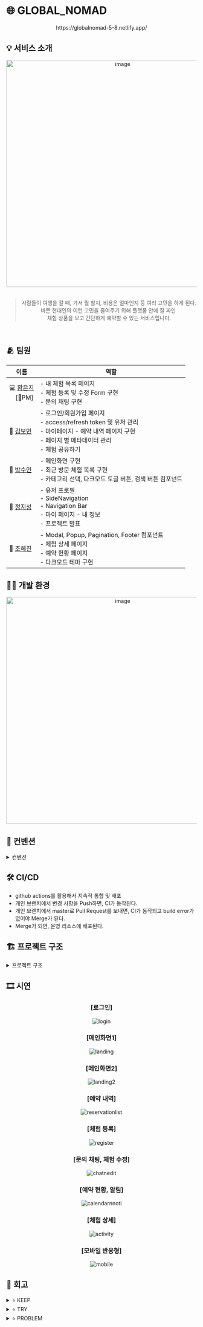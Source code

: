 # 🌐 GLOBAL_NOMAD
<div align="center">
https://globalnomad-5-8.netlify.app/
</div>

## 💡 서비스 소개
<div align="center">
<img src="https://github.com/user-attachments/assets/55a9c18b-0f8a-4012-bfca-914a4c2f86db" alt="image" width="600"/>
  <br>  <br>

> 사람들이 여행을 갈 때, 가서 뭘 할지, 비용은 얼마인지 등 여러 고민을 하게 된다. <br>
바쁜 현대인의 이런 고민을 줄여주기 위해 플랫폼 안에 잘 짜인 <br>체험 상품을 보고 간단하게 예약할 수 있는 서비스입니다.
<br>
</div>

## 🫂 팀원
<div align="center">
  
| 이름       | 역할                                                                                                                                             |
|------------|--------------------------------------------------------------------------------------------------------------------------------------------------|
| 💻 [황은지](https://github.com/eunji-0623)<br>　[👑PM]| - 내 체험 목록 페이지<br>- 체험 등록 및 수정 Form 구현<br>- 문의 채팅 구현                                                                             |
| 🫠 [김보민](https://github.com/bomin0830)  | - 로그인/회원가입 페이지<br>- access/refresh token 및 유저 관리<br>- 마이페이지 - 예약 내역 페이지 구현<br>- 페이지 별 메타데이터 관리<br>- 체험 공유하기      |
| 👏 [박수민](https://github.com/ssumai-kr)  | - 메인화면 구현<br>- 최근 방문 체험 목록 구현<br>- 카테고리 선택, 다크모드 토글 버튼, 검색 버튼 컴포넌트                                                 |
| 🚀 [정지성](https://github.com/Byukchong)  | - 유저 프로필<br>- SideNavigation<br>- Navigation Bar<br>- 마이 페이지 - 내 정보<br>- 프로젝트 발표                                                     |
| 🍟 [조혜진](https://github.com/MEGUMMY1)  | - Modal, Popup, Pagination, Footer 컴포넌트<br>- 체험 상세 페이지<br>- 예약 현황 페이지<br>- 다크모드 테마 구현                                            |

</div>

## 🧑‍💻 개발 환경
<div align="center">
<img src="https://github.com/user-attachments/assets/9eecd07b-f981-4231-a37d-0e1e87ed554d" alt="image" width="600"/>
</div>

## 📌 컨벤션
<details>
<summary>컨벤션</summary>

* 함수명, 변수명은 **Camel Case**로 작성합니다.
* 컴포넌트명은 **Pascal Case**로 작성합니다.
* 컴포넌트명은 **일반 함수**로, 이외 함수는 **화살표 함수**를 사용합니다.
* TYPE은 **INTERFACE**로 정의합니다.
* 공통 타입은 따로 관리하되, 한 컴포넌트에서만 사용되는 타입은 해당 폴더에서 관리합니다.
* TYPE 파일명은 `COMPONENT.types.ts` 로 정합니다.
* TYPE 이름은 `COMPONENT+’props’` 로 정합니다.
* PR명은 `태그: 커밋설명`으로 정합니다.

</details>

## 🛠️ CI/CD
* github actions를 활용해서 지속적 통합 및 배포
* 개인 브랜치에서 변경 사항을 Push하면, CI가 동작된다.
* 개인 브랜치에서 master로 Pull Request를 보내면, CI가 동작되고 build error가 없어야 Merge가 된다.
* Merge가 되면, 운영 리소스에 배포된다.

## 🏗️ 프로젝트 구조

<details>
<summary>프로젝트 구조</summary>
  
```
📦GlobalNomad
┣ 📂components
┃ ┣ 📂ActivityDetails
┃ ┃ ┣ 📂ImageContainer
┃ ┃ ┣ 📂Map
┃ ┃ ┣ 📂Reservation
┃ ┣ 📂AuthInputBox
┃ ┣ 📂Button
┃ ┣ 📂Calendar
┃ ┣ 📂CatergoryBtn
┃ ┣ 📂Chat
┃ ┣ 📂Chips
┃ ┣ 📂CustomCalendar
┃ ┣ 📂InputBox
┃ ┣ 📂KategorieDropdown
┃ ┣ 📂Lander
┃ ┣ 📂Layout
┃ ┣ 📂MetaData
┃ ┣ 📂Modal
┃ ┣ 📂MyActivity
┃ ┃ ┣ 📂Card
┃ ┃ ┗ 📂Register
┃ ┣ 📂MyPageInput
┃ ┣ 📂NavigationDropdown
┃ ┣ 📂Pagination
┃ ┣ 📂Popup
┃ ┣ 📂PriceFilterBtn
┃ ┣ 📂ReservationFilter
┃ ┣ 📂ReservationListCard
┃ ┣ 📂Review
┃ ┣ 📂SearchBar
┃ ┣ 📂ShareButton
┃ ┣ 📂SideNavigation
┃ ┣ 📂Spinner
┃ ┣ 📂StatusIndicator
┃ ┣ 📂Theme
┃ ┗ 📂ViewedActivities
┣ 📂docs
┃ ┗ 📜pull_request_template.md
┣ 📂hooks
┣ 📂pages
┃ ┣ 📂activity-details
┃ ┃ ┗ 📜[id].tsx
┃ ┣ 📂api
┃ ┃ ┣ 📂activities
┃ ┃ ┣ 📂auth
┃ ┃ ┣ 📂myActivities
┃ ┃ ┣ 📂myNotifications
┃ ┃ ┣ 📂myReservations
┃ ┃ ┣ 📂users
┃ ┣ 📂myactivity
┃ ┣ 📜404.tsx
┃ ┣ 📜calendar.tsx
┃ ┣ 📜index.tsx
┃ ┣ 📜login.tsx
┃ ┣ 📜mypage.tsx
┃ ┣ 📜reservation.tsx
┃ ┣ 📜signup.tsx
┃ ┣ 📜_app.tsx
┃ ┗ 📜_document.tsx
┣ 📂public
┃ ┣ 📂icon
┃ ┣ 📂image
┃ ┗ 📜favicon.ico
┣ 📂server
┣ 📂states
┣ 📂styles
┗ 📂utils
```

</details>

## 🎞️ 시연
<div align="center">

  ### [로그인] 
![login](https://github.com/user-attachments/assets/803476ca-40ec-465f-901f-1334222fe6d4)
  ### [메인화면1]
![landing](https://github.com/user-attachments/assets/78827ceb-355c-436b-9b95-c3fc52e26754)
  ### [메인화면2]
![landing2](https://github.com/user-attachments/assets/ef194c13-2aca-46f9-ae60-2d95c2712315)
  ### [예약 내역]
![reservationlist](https://github.com/user-attachments/assets/dc1ef0c8-ed93-4110-8eeb-c7baf834a01e)
  ### [체험 등록]
![register](https://github.com/user-attachments/assets/e1d3855b-ec05-406b-80f2-49205dae2ff5)
  ### [문의 채팅, 체험 수정]
![chatnedit](https://github.com/user-attachments/assets/7e152993-4d72-420c-89db-cc02f1632c0f)
  ### [예약 현황, 알림]
![calendarnnoti](https://github.com/user-attachments/assets/40298133-dcbb-49de-be1c-0cebfd467ec4)
  ### [체험 상세]
![activity](https://github.com/user-attachments/assets/1839fbdf-3d09-4bd4-9e5c-e8fe9d44f540)
  ### [모바일 반응형]
![mobile](https://github.com/user-attachments/assets/3bf9d537-1bc2-498a-9958-5dd05649b22e)
  
</div>

## 🤔 회고
<details>
<summary>⭐ KEEP</summary>

- 역할 분담이 잘 되었고, 맡은 작업에 충실히 임하여서 프로젝트 진행이 매끄러웠다.
- 소통이 원할하여 발생한 이슈나 공유 사항들을 전달함에 있어 어려움이 없었다.
- 추가 기능들을 고려하고 추가함에 있어서 열정적이다.
- 개인 파트 뿐만 아니라 전체적인 프로젝트 완성도를 위해서 노력했다.
- 의견을 다양하게 잘 내주신다. 문제 상황 발생 시 본인이 작업한 부분이 아니더라도 함께 해결하려고 노력한다. 이슈나 작업 상황 공유를 잘해주신다.
- 코어 타임을 정해 함께 작업하면서 원활하게 소통할 수 있었다. 팀 미팅과 노션을 통해 각자 작업 예상 기간을 공유하고, 그 기간 내에 작업을 완료함으로써 컴포넌트, hook 활용이 매끄러웠고, 프로젝트를 빠르게 완성할 수 있었다.
- 팀원 모두가 리팩토링과 기능 추가 부분에서도 적극적으로 참여하였다. 다양한 의견을 제시하고 피드백을 잘 수용했다.
- 모두가 코어타임에 집중하고 책임감 있게 참여하여 개발 속도와 완성도가 굉장히 높을 수 있었다.

</details>

<details>
<summary>⭐ TRY</summary>

- 다른 팀원분들이 작업한 부분은 어떻게 구현했는지 공유 시간을 갖는 것도 좋을 것 같다.
- 주석 열심히 달기 (특히 공용으로 자주 사용되는 hook 같은 것들!)
- 이슈와 해결 방법에 대한 내용을 정리해두었으면 좋았을 거 같다.
- 요구사항에 따른 테스트와 사용자 중심의 흐름 기반 테스트를 시도해보는 게 좋았을 것 같습니다.

</details>

<details>
<summary>⭐ PROBLEM</summary>

- 각자 작업했던 코드들이 쌓이다 보니, 다른 사람의 작업을 유심히 체크하지 못했다.
- 초반에는 주석을 열심히 달려고 노력했었는데, 후반으로 가면서 작업을 빨리 진행하려다 보니 주석을 많이 못 달았던 것 같다.
- 초반에 빠르게 작업하다 보니 폴더 구조와 주석 처리가 깔끔하지 못한 면이 있었다.
- 테스트 과정이 미흡하지 않았나 하는 생각이 든다.

</details>
